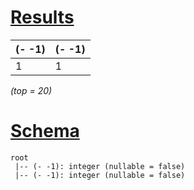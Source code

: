 # [Results](#tab/results)

|(- -1)|(- -1)|
|------|------|
|1     |1     |

_(top = 20)_

# [Schema](#tab/schema)

```shell
root
 |-- (- -1): integer (nullable = false)
 |-- (- -1): integer (nullable = false)

```
